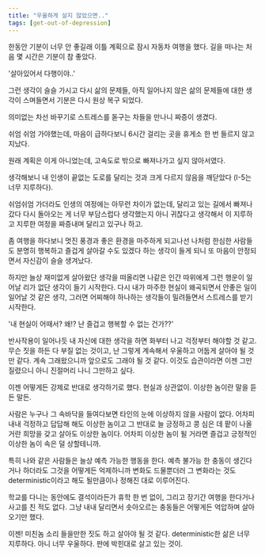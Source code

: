 ```yaml
---
title: "우울하게 살지 않았으면.."
tags: [get-out-of-depression]
---
```


한동안 기분이 너무 안 좋길래 이틀 계획으로 잠시 자동차 여행을 했다. 길을 떠나는 처음 몇 시간은 기분이 참 좋았다.

'살아있어서 다행이야..'

그런 생각이 슬슬 가시고 다시 삶의 문제들, 아직 일어나지 않은 삶의 문제들에 대한 생각이 스며들면서 기분은 다시 원상 복구 되었다.

의미없는 차선 바꾸기로 스트레스를 돋구는 차들을 만나니 짜증이 생겼다.

쉬엄 쉬엄 가야했는데, 마음이 급하다보니 6시간 걸리는 곳을 휴게소 한 번 들르지 않고 지났다.

원래 계획은 이게 아니었는데, 고속도로 밖으로 빠져나가고 싶지 않아서였다. 

생각해보니 내 인생이 끝없는 도로를 달리는 것과 크게 다르지 않음을 깨닫았다 (I-5는 너무 지루하다).

쉬엄쉬엄 가더라도 인생의 여정에는 아무런 차이가 없는데, 달리고 있는 길에서 빠져나갔다 다시 돌아오는 게 너무 부담스럽다 생각했는지 아니 귀찮다고 생각해서 이 지루하고 지루한 여정을 짜증내며 달리고 있구나 하고.

좀 여행을 하다보니 멋진 풍경과 좋은 환경을 마주하게 되고나선 나처럼 한심한 사람들도 분명히 행복하고 즐겁게 살아갈 수도 있겠다 하는 생각이 들게 되니 또 마음이 안정되면서 자신감이 슬슬 생겨났다.

하지만 늘상 재미없게 살아왔단 생각을 떠올리면 나같은 인간 따위에게 그런 행운이 일어날 리가 없단 생각이 들기 시작한다. 다시 내가 마주한 현실이 왜곡되면서 안좋은 일이 일어날 것 같은 생각, 그러면 어찌해야 하나하는 생각들이 밀려들면서 스트레스를 받기 시작한다. 

'내 현실이 어때서? 왜!? 난 즐겁고 행복할 수 없는 건가??'

반사작용이 일어나듯 내 자신에 대한 생각을 하면 화부터 나고 걱정부터 해야할 것 같고. 무슨 짓을 하든 다 부질 없는 것이고, 난 그렇게 계속해서 우울하고 어둡게 살아야 될 것만 같다. 계속 그래왔으니까 앞으로도 그래야 될 것 같다. 이것도 습관이라면 이젠 그만 질렸으니 아니 진절머리 나니 그만하고 싶다. 

이젠 어떻게든 강제로 반대로 생각하기로 했다. 현실과 상관없이. 이상한 놈이란 말을 듣든 말든. 

사람은 누구나 그 속바닥을 들여다보면 타인의 눈에 이상하지 않을 사람이 없다. 어차피 내내 걱정하고 답답해 해도 이상한 놈이고 그 반대로 늘 긍정하고 콩 심은 데 팥이 나올거란 희망을 갖고 살아도 이상한 놈이다. 어차피 이상한 놈이 될 거라면 즐겁고 긍정적인 이상한 놈이 속은 덜 상할테니까.

특히 나와 같은 사람들은 늘상 예측 가능한 행동을 한다. 예측 불가능 한 충동이 생긴다거나 하더라도 그것을 어떻게든 억제하니까 변화도 드물뿐더러 그 변화라는 것도 deterministic이라고 해도 될만큼이나 정해진 대로 이루어진다.

학교를 다니는 동안에도 결석이라든가 휴학 한 번 없이, 그리고 장기간 여행을 한다거나 사고를 친 적도 없다. 그냥 내내 달리면서 솟아오르는 충동들은 어떻게든 억압하며 살아오기만 했다.

이젠! 미친놈 소리 들을만한 짓도 하고 살아야 될 것 같다. deterministic한 삶은 너무 지루하다. 아니 너무 우울하다. 판에 박힌대로 살고 있는 것이. 